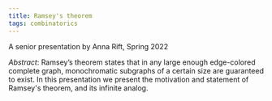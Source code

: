 ```yaml
---
title: Ramsey's theorem
tags: combinatorics
---
```


A senior presentation by Anna Rift, Spring 2022<!--more-->

*Abstract*: Ramsey’s theorem states that in any large enough edge-colored complete graph, monochromatic subgraphs of a certain size are guaranteed to exist. In this presentation we present the motivation and statement of Ramsey's theorem, and its infinite analog.